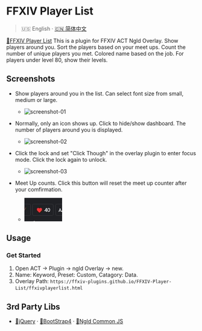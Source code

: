 # FFXIV Player List

> 🇺🇸 English · [🇨🇳 简体中文](README-CN.md)

[🔗FFXIV Player List](https://ffxiv-plugins.github.io/FFXIV-Player-List/) This is a plugin for FFXIV ACT Ngld Overlay. Show players around you. Sort the players based on your meet ups. Count the number of unique players you met. Colored name based on the job. For players under level 80, show their levels.

## Screenshots
* Show players around you in the list. Can select font size from small, medium or large.
    * ![screenshot-01](resources/screenshot-01.jpg)

* Normally, only an icon shows up. Click to hide/show dashboard. The number of players around you is displayed.
    * ![screenshot-02](resources/screenshot-02.jpg)

* Click the lock and set "Click Though" in the overlay plugin to enter focus mode. Click the lock again to unlock.
    * ![screenshot-03](resources/screenshot-03.jpg)

* Meet Up counts. Click this button will reset the meet up counter after your comfirmation.
    * ![screenshot-03](resources/screenshot-04.jpg)

## Usage
### Get Started
1. Open ACT → Plugin → ngld Overlay → new.
2. Name: Keyword, Preset: Custom, Catagory: Data.
3. Overlay Path: `https://ffxiv-plugins.github.io/FFXIV-Player-List/ffxivplayerlist.html`

## 3rd Party Libs
* [🔗jQuery](https://www.bootcdn.cn/jquery/) · [🔗BootStrap4](https://www.bootcdn.cn/twitter-bootstrap/) · [🔗Ngld Common JS](https://ngld.github.io/OverlayPlugin/assets/shared/common.min.js)
